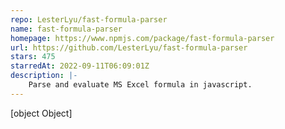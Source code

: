 ```yaml
---
repo: LesterLyu/fast-formula-parser
name: fast-formula-parser
homepage: https://www.npmjs.com/package/fast-formula-parser
url: https://github.com/LesterLyu/fast-formula-parser
stars: 475
starredAt: 2022-09-11T06:09:01Z
description: |-
    Parse and evaluate MS Excel formula in javascript.
---
```


[object Object]
